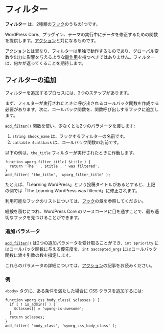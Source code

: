 <!--
# Filters
-->

# フィルター

<!--
**Filters** are one of the two types of [Hooks](https://developer.wordpress.org/plugins/hooks/).
-->

**フィルター** は、2種類の[フック](https://ja.wordpress.org/team/handbook/plugin-development/hooks/)のうちの1つです。

<!--
They provide a way for functions to modify data during the execution of WordPress Core, plugins, and themes. They are the counterpart to [Actions](https://developer.wordpress.org/plugins/hooks/actions/).
-->

WordPress Core、プラグイン、テーマの実行中にデータを修正するための関数を提供します。[アクション](https://ja.wordpress.org/team/handbook/plugin-development/hooks/actions/)と対になるものです。

<!--
Unlike [Actions](https://developer.wordpress.org/plugins/hooks/actions/), filters are meant to work in an isolated manner, and should never have [side effects](https://en.wikipedia.org/wiki/Side_effect_(computer_science)) such as affecting global variables and output. Filters expect to have something returned back to them.
-->

[アクション](https://ja.wordpress.org/team/handbook/plugin-development/hooks/actions/)とは異なり、フィルターは単独で動作するものであり、グローバル変数や出力に影響を与えるような[副作用](https://en.wikipedia.org/wiki/Side_effect_(computer_science))を持つべきではありません。フィルターは、何かが返ってくることを期待します。

<!--
## Add Filter
-->

## フィルターの追加

<!--
The process of adding a filter includes two steps.
-->

フィルターを追加するプロセスには、2つのステップがあります。

<!--
First, you need to create a Callback function which will be called when the filter is run. Second, you need to add your Callback function to a hook which will perform the calling of the function.
-->

まず、フィルターが実行されたときに呼び出されるコールバック関数を作成する必要があります。次に、コールバック関数を、関数呼び出しするフックに追加します。

<!--
You will use the [`add_filter()`](https://developer.wordpress.org/reference/functions/add_filter/) function, passing at least two parameters:
-->

[`add_filter()`](https://developer.wordpress.org/reference/functions/add_filter/) 関数を使い、少なくとも2つのパラメータを渡します:

<!--
1. `string $hook_name` which is the name of the filter you’re hooking to, and
2. `callable $callback` the name of your callback function.
-->

1. `string $hook_name` は、フックするフィルターの名前です。
2. `callable $callback` は、コールバック関数の名前です。

<!--
The example below will run when the `the_title` filter is executed.
-->

以下の例は、`the_title` フィルターが実行されたときに作動します。

```
function wporg_filter_title( $title ) {
  return 'The ' . $title . ' was filtered';
}
add_filter( 'the_title', 'wporg_filter_title' );
```

<!--
Lets say we have a post title, "Learning WordPress", the above example will modify it to be "The Learning WordPress was filtered".
-->

たとえば、「Learning WordPress」という投稿タイトルがあるとすると、上記の例では「The Learning WordPress was filtered」に修正されます。

<!--
You can refer to the [Hooks](https://developer.wordpress.org/plugins/hooks/) chapter for a list of available hooks.
-->

利用可能なフックのリストについては、[フック](https://ja.wordpress.org/team/handbook/plugin-development/hooks/)の章を参照してください。

<!--
As you gain more experience, looking through WordPress Core source code will allow you to find the most appropriate hook.
-->

経験を積むにつれ、WordPress Core のソースコードに目を通すことで、最も適切なフックを見つけることができます。

<!--
### Additional Parameters
-->

### 追加パラメータ

<!--
[`add_filter()`](https://developer.wordpress.org/reference/functions/add_filter/) can accept two additional parameters, `int $priority` for the priority given to the callback function, and `int $accepted_args` for the number of arguments that will be passed to the callback function.
-->

[`add_filter()`](https://developer.wordpress.org/reference/functions/add_filter/) は2つの追加パラメータを受け取ることができ、`int $priority` にはコールバック関数に与える優先度を、`int $accepted_args` にはコールバック関数に渡す引数の数を指定します。

<!--
For detailed explanation of these parameters please read the article on [Actions](https://developer.wordpress.org/plugins/hooks/actions/).
-->

これらのパラメータの詳細については、[アクション](https://ja.wordpress.org/team/handbook/plugin-development/hooks/actions/)の記事をお読みください。

<!--
### Example
-->

### 例

<!--
To add a CSS class to the `<body>` tag when a certain condition is met:
-->

`<body>` タグに、ある条件を満たした場合に CSS クラスを追加するには:

```
function wporg_css_body_class( $classes ) {
  if ( ! is_admin() ) {
    $classes[] = 'wporg-is-awesome';
  }
  return $classes;
}
add_filter( 'body_class', 'wporg_css_body_class' );
```
